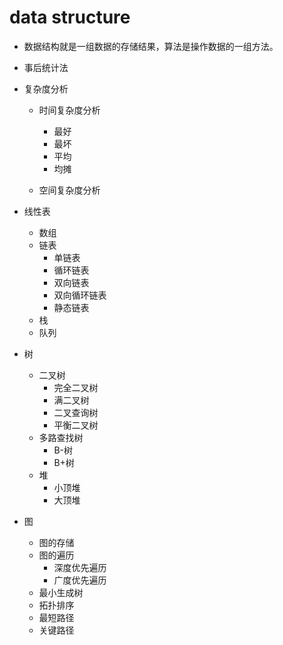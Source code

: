 # data structure

* 数据结构就是一组数据的存储结果，算法是操作数据的一组方法。

* 事后统计法

* 复杂度分析

    * 时间复杂度分析
        * 最好
        * 最坏
        * 平均
        * 均摊
        
    * 空间复杂度分析
	
* 线性表
	* 数组
	* 链表
		* 单链表
		* 循环链表
		* 双向链表
		* 双向循环链表
		* 静态链表
	* 栈
	* 队列

* 树
	* 二叉树
		* 完全二叉树
		* 满二叉树
		* 二叉查询树
		* 平衡二叉树
	* 多路查找树
		* B-树
		* B+树
	* 堆
		* 小顶堆
		* 大顶堆

* 图
	* 图的存储
	* 图的遍历
		* 深度优先遍历
		* 广度优先遍历
	* 最小生成树
	* 拓扑排序
	* 最短路径
	* 关键路径


